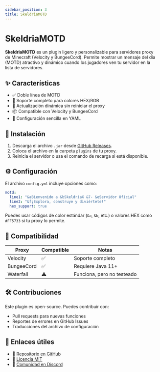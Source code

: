 ```yaml
---
sidebar_position: 3
title: SkeldriaMOTD
---
```


# SkeldriaMOTD

**SkeldriaMOTD** es un plugin ligero y personalizable para servidores proxy de Minecraft (Velocity y BungeeCord). Permite mostrar un mensaje del día (MOTD) atractivo y dinámico cuando los jugadores ven tu servidor en la lista de servidores.

## ✨ Características

- ✅ Doble línea de MOTD
- 🎨 Soporte completo para colores HEX/RGB
- 🔄 Actualización dinámica sin reiniciar el proxy
- 📦 Compatible con Velocity y BungeeCord
- 🧩 Configuración sencilla en YAML

## 📁 Instalación

1. Descarga el archivo `.jar` desde [GitHub Releases](https://github.com/SkeldriaX/SkeldriaMOTD/releases).
2. Coloca el archivo en la carpeta `plugins` de tu proxy.
3. Reinicia el servidor o usa el comando de recarga si está disponible.

## ⚙️ Configuración

El archivo `config.yml` incluye opciones como:

```yaml
motd:
  line1: "&aBienvenido a &bSkeldriaX &7- &eServidor Oficial"
  line2: "&f¡Explora, construye y diviértete!"
  hex_support: true
```

Puedes usar códigos de color estándar (`&a`, `&b`, etc.) o valores HEX como `#FF5733` si tu proxy lo permite.

## 🧪 Compatibilidad

| Proxy       | Compatible | Notas                     |
|-------------|------------|---------------------------|
| Velocity    | ✅         | Soporte completo          |
| BungeeCord  | ✅         | Requiere Java 11+         |
| Waterfall   | ⚠️         | Funciona, pero no testeado|

## 🛠️ Contribuciones

Este plugin es open-source. Puedes contribuir con:

- Pull requests para nuevas funciones
- Reportes de errores en GitHub Issues
- Traducciones del archivo de configuración

## 📎 Enlaces útiles

- 🔗 [Repositorio en GitHub](https://github.com/SkeldriaX/SkeldriaMOTD)
- 📄 [Licencia MIT](https://github.com/SkeldriaX/SkeldriaMOTD/blob/main/LICENSE)
- 💬 [Comunidad en Discord](https://discord.gg/skeldriax)
